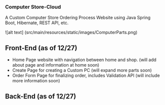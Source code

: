 ### Computer Store-Cloud

A Custom Computer Store Ordering Process Website using Java Spring Boot, Hibernate, REST API, etc.

![alt text] (src/main/resources/static/images/ComputerParts.png)

## Front-End (as of 12/27)
- Home Page website with navigation between home and shop. (will add about page and information at home soon)
- Create Page for creating a Custom PC (will expand more parts soon)
- Order Form Page for finalizing order, includes Validation API (will include more information soon)

## Back-End (as of 12/27)